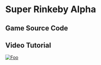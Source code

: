 # Super Rinkeby Alpha

## Game Source Code

## Video Tutorial

[![Foo](https://user-images.githubusercontent.com/19412160/111908295-0f511480-8a2f-11eb-9d99-a09ff6d32abb.png)](https://www.youtube.com/watch?v=Q_D0zVFoigg)
